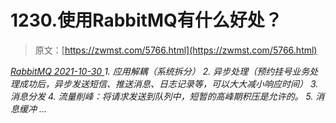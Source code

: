 <!--yml
category: 未分类
date: 0001-01-01 00:00:00
--->

# 1230.使⽤RabbitMQ有什么好处？

> 原文：[https://zwmst.com/5766.html](https://zwmst.com/5766.html)

   [ *RabbitMQ* ](https://zwmst.com/rabbitmq)*[ <time datetime="2021-10-31T05:52:16+08:00"> 2021-10-30 </time> ](https://zwmst.com/5766.html)  1.  应⽤解耦（系统拆分）
2.  异步处理（预约挂号业务处理成功后，异步发送短信、推送消息、⽇志记录等，可以⼤⼤减⼩响应时间）
3.  消息分发
4.  流量削峰：将请求发送到队列中，短暂的⾼峰期积压是允许的。
5.  消息缓冲
    …*